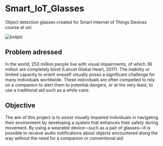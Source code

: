 # Smart_IoT_Glasses
Object detection glasses created for Smart Internet of Things Devices course at uni

![botpic](https://github.com/user-attachments/assets/a87932e0-2a5a-4d84-9fe6-9948478c2aa8)

## Problem adressed

In the world, 253 million people live with visual impairments, of which 36 million are completely blind (Lancet Global Heart, 2017). The inability or limited capacity to orient oneself visually poses a significant challenge for many individuals worldwide. These individuals are often compelled to rely on a companion to alert them to potential dangers, or at the very least, to use a traditional aid such as a white cane.

## Objective

The aim of this project is to assist visually impaired individuals in navigating their environment by developing a system that enhances their safety during movement. By using a wearable device—such as a pair of glasses—it is possible to receive audio notifications about objects encountered along the way without the need for a companion or conventional aid.


